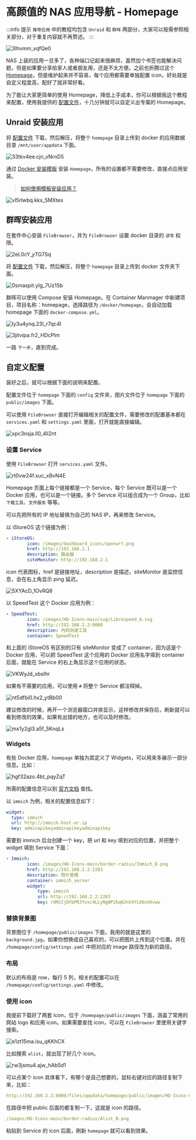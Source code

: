 # 高颜值的 NAS 应用导航 - Homepage

:::info 提示
`推荐应用` 中的教程均包含 `Unraid` 和 `群晖` 两部分，大家可以按需参照相关部分，对于重复内容就不再赘述。
:::

![3Ihvmm_vqfQe0](https://img-1255332810.cos.ap-chengdu.myqcloud.com/3Ihvmm_vqfQe0.png)

NAS 上装的应用一旦多了，各种端口记起来很麻烦，虽然加个书签也能解决问题，但是如果要分享给家人或者朋友用，还是不太方便。之前也折腾过这个 [Homepage](https://github.com/gethomepage/homepage)，但是维护起来并不容易，每个应用都需要单独配置 icon，好处就是自定义程度高，配好了就非常好看。

为了能让大家更简单的使用 Homepage，降低上手成本，你可以根据我这个教程来配置，使用我提供的 [配置文件](https://www.123pan.com/s/1JKMjv-zIxo.html)，十几分钟就可以自定义出专属的 Homepage。

## Unraid 安装应用

将 [配置文件](https://www.123pan.com/s/1JKMjv-zIxo.html) 下载，然后解压，将整个 `homepage` 目录上传到 docker 的应用数据目录 `/mnt/user/appdata` 下面。

![33tkv4ee.cjn_vNrnD5](https://img-1255332810.cos.ap-chengdu.myqcloud.com/33tkv4ee.cjn_vNrnD5.png)

通过 [Docker 安装模板](https://files.mynas.chat/share/BXbuuhLC) 安装 `Homepage`，所有的设置都不需要修改，直接点应用安装。

> [如何使用模板安装应用？](/unraid/unraid_docker_template.md)

![vl5rlwbq.kkx_5MXtes](https://img-1255332810.cos.ap-chengdu.myqcloud.com/vl5rlwbq.kkx_5MXtes.png)

## 群晖安装应用

在套件中心安装 `FileBrowser`，并为 `FileBrowser` 设置 docker 目录的 `读写` 权限。

![2eL0cY_yTG7Sq](https://img-1255332810.cos.ap-chengdu.myqcloud.com/2eL0cY_yTG7Sq.png)

将 [配置文件](https://www.123pan.com/s/1JKMjv-zIxo.html) 下载，然后解压，将整个 `homepage` 目录上传到 docker 文件夹下面。

![0smaspit.ylg_7Uz1Sb](https://img-1255332810.cos.ap-chengdu.myqcloud.com/0smaspit.ylg_7Uz1Sb.png)

群晖可以使用 Compose 安装 Homepage。在 Container Manmager 中新建项目，项目名称：homepage，选择路径为 `/docker/homepage`，会自动加载 homepage 下面的 `docker-compose.yml`。

![ly3u4ynq.23l_r7qc4l](https://img-1255332810.cos.ap-chengdu.myqcloud.com/ly3u4ynq.23l_r7qc4l.png)

![3jitvipa.fr2_HDcPlm](https://img-1255332810.cos.ap-chengdu.myqcloud.com/3jitvipa.fr2_HDcPlm.png)

一路 `下一步`，直到完成。

## 自定义配置

装好之后，就可以根据下面的说明来配置。

配置文件位于 `homepage` 下面的 `config` 文件夹，图片文件位于 `homepage` 下面的 `public/images` 下面。

可以使用 `FileBrowser` 直接打开编辑相关的配置文件，需要修改的配置基本都在 `services.yaml` 和 `settings.yaml` 里面，打开就能直接编辑。

![xpc3nsja.ll0_4li2nt](https://img-1255332810.cos.ap-chengdu.myqcloud.com/xpc3nsja.ll0_4li2nt.png)

### 设置 Service

使用 `FileBrowser` 打开 `services.yaml` 文件。

![rt0vw24f.xuc_xBvN4E](https://img-1255332810.cos.ap-chengdu.myqcloud.com/rt0vw24f.xuc_xBvN4E.png)

Homepage 页面上每个链接都是一个 Service，每个 Service 既可以是一个 Docker 应用，也可以是一个链接。多个 Service 可以组合成为一个 Group，比如 `下载工具`、`文件服务` 等等。

可以先把所有的 IP 地址替换为自己的 NAS IP，再来修改 Service。

以 iStoreOS 这个链接为例：

```yml
- iStoreOS:
        icon: /images/dashboard_icons/openwrt.png
        href: http://192.168.2.1
        description: 路由器
        siteMonitor: http://192.168.2.1
```

icon 代表图标，href 是链接地址，description 是描述，siteMonitor 是监控信息，会在右上角显示 ping 延迟。

![5XYAcD_1OvRQ8](https://img-1255332810.cos.ap-chengdu.myqcloud.com/5XYAcD_1OvRQ8.png)

以 SpeedTest 这个 Docker 应用为例：

```yml
- SpeedTest:
        icon: /images/HD-Icons-main/svg/Librespeed_A.svg
        href: http://192.168.2.2:9000
        description: 内网测速工具
        container: SpeedTest
```

和上面的 iStoreOS 有区别的只有 siteMonitor 变成了 container，因为这是个 Docker 应用，可以把 SpeedTest 这个应用的 Docker 应用名字填到 container 后面，就能在 Service 的右上角显示这个应用的状态。

![VKWyJd_xbsIhr](https://img-1255332810.cos.ap-chengdu.myqcloud.com/VKWyJd_xbsIhr.png)

如果有不需要的应用，可以使用 `#` 将整个 Service 都注释掉。

![nt5dfbi0.hx2_ytBb00](https://img-1255332810.cos.ap-chengdu.myqcloud.com/nt5dfbi0.hx2_ytBb00.png)

建议修改的时候，再开一个浏览器窗口并排显示，这样修改并保存后，刷新就可以看到修改的效果，如果有出错的地方，也可以及时修改。

![mx1y2gl3.a5f_5KnqLs](https://img-1255332810.cos.ap-chengdu.myqcloud.com/mx1y2gl3.a5f_5KnqLs.png)

### Widgets

有些 Docker 应用，`homepage` 单独为其定义了 Widgets，可以用来多展示一部分信息。比如：

![hgf32azo.4bt_pqyZqT](https://img-1255332810.cos.ap-chengdu.myqcloud.com/hgf32azo.4bt_pqyZqT.png)

所需的配置信息可以到 [官方文档](https://gethomepage.dev/latest/widgets/) 查找。

以 `immich` 为例，相关的配置信息如下：

```yml
widget:
  type: immich
  url: http://immich.host.or.ip
  key: adminapikeyadminapikeyadminapikey
```

需要到 immich 后台创建一个 key，把 url 和 key 填到对应的位置，并把整个 widget 填到 Service 下面：

```yml
- Immich:
        icon: /images/HD-Icons-main/border-radius/Immich_D.png
        href: http://192.168.2.2:2283
        description: 照片管理
        container: immich_server
        widget:
            type: immich
            url: http://192.168.2.2:2283
            key: rUMzIjDYbPRJYvxc4LLyNgWP2kqNJnkVYLO6ndXvww
```

### 替换背景图

背景图位于 `/homepage/public/images` 下面，我用的就是这里的 `background.jpg`，如果你想换成自己喜欢的，可以把图片上传到这个位置。并在 `/homepage/config/settings.yaml` 中把对应的 image 路径改为新的路径。

### 布局

默认的布局是 row，每行 5 列，相关的配置可以在 `/homepage/config/settings.yaml` 中修改。

### 使用 icon

我提前下载好了两套 icon，位于 `/homepage/public/images` 下面，涵盖了常用的网站 logo 和应用 icon。如果需要查找 icon，可以在 `FileBrowser` 里使用关键字搜索。

![e1zt15ma.isu_qKKhCX](https://img-1255332810.cos.ap-chengdu.myqcloud.com/e1zt15ma.isu_qKKhCX.png)

比如搜索 `alist`，就出现了好几个 icon。

![rw3jsmu4.ajw_hAb5d1](https://img-1255332810.cos.ap-chengdu.myqcloud.com/rw3jsmu4.ajw_hAb5d1.png)

可以点某个 icon 具体看下，有哪个是自己想要的，鼠标右键对应的路径复制下来，比如：

```yml
http://192.168.2.2:8000/files/appdata/homepage/public/images/HD-Icons-main/border-radius/Alist_B.png
```

在路径中把 public 后面的都复制一下，这就是 icon 的路径。

```yml
/images/HD-Icons-main/border-radius/Alist_B.png
```

粘贴到 Service 的 icon 后面，刷新 `homepage` 就可以看到效果。